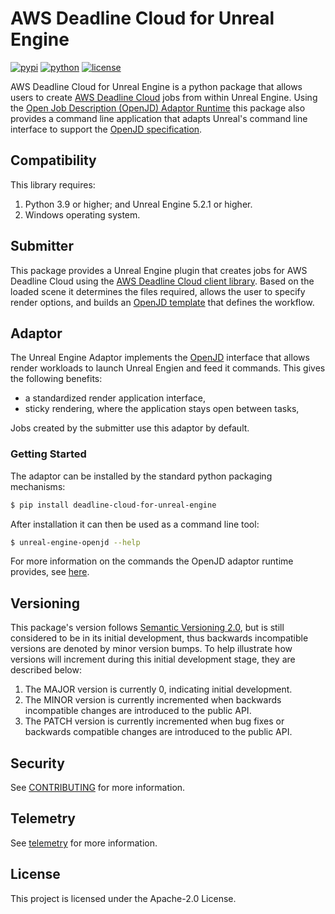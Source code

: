 # AWS Deadline Cloud for Unreal Engine

[![pypi](https://img.shields.io/pypi/v/deadline-cloud-for-unreal-engine.svg?style=flat)](https://pypi.python.org/pypi/deadline-cloud-for-unreal-engine)
[![python](https://img.shields.io/pypi/pyversions/deadline-cloud-for-unreal-engine.svg?style=flat)](https://pypi.python.org/pypi/deadline-cloud-for-unreal-engine)
[![license](https://img.shields.io/pypi/l/deadline-cloud-for-unreal-engine.svg?style=flat)](https://github.com/aws-deadline/deadline-cloud-for-unreal-engine/blob/mainline/LICENSE)


[deadline-cloud]: https://docs.aws.amazon.com/deadline-cloud/latest/userguide/what-is-deadline-cloud.html
[deadline-cloud-client]: https://github.com/aws-deadline/deadline-cloud
[openjd]: https://github.com/OpenJobDescription/openjd-specifications/wiki
[openjd-adaptor-runtime]: https://github.com/OpenJobDescription/openjd-adaptor-runtime-for-python
[openjd-adaptor-runtime-lifecycle]: https://github.com/OpenJobDescription/openjd-adaptor-runtime-for-python/blob/release/README.md#adaptor-lifecycle

AWS Deadline Cloud for Unreal Engine is a python package that allows users to create [AWS Deadline Cloud][deadline-cloud] jobs from within Unreal Engine. Using the [Open Job Description (OpenJD) Adaptor Runtime][openjd-adaptor-runtime] this package also provides a command line application that adapts Unreal's command line interface to support the [OpenJD specification][openjd].

## Compatibility

This library requires:

1. Python 3.9 or higher; and Unreal Engine 5.2.1 or higher.
2. Windows operating system.


## Submitter

This package provides a Unreal Engine plugin that creates jobs for AWS Deadline Cloud using the [AWS Deadline Cloud client library][deadline-cloud-client]. Based on the loaded scene it determines the files required, allows the user to specify render options, and builds an [OpenJD template][openjd] that defines the workflow.

## Adaptor

The Unreal Engine Adaptor implements the [OpenJD][openjd-adaptor-runtime] interface that allows render workloads to launch Unreal Engien and feed it commands. This gives the following benefits:
* a standardized render application interface,
* sticky rendering, where the application stays open between tasks,

Jobs created by the submitter use this adaptor by default.

### Getting Started

The adaptor can be installed by the standard python packaging mechanisms:
```sh
$ pip install deadline-cloud-for-unreal-engine
```

After installation it can then be used as a command line tool:
```sh
$ unreal-engine-openjd --help
```

For more information on the commands the OpenJD adaptor runtime provides, see [here][openjd-adaptor-runtime-lifecycle].

## Versioning

This package's version follows [Semantic Versioning 2.0](https://semver.org/), but is still considered to be in its 
initial development, thus backwards incompatible versions are denoted by minor version bumps. To help illustrate how
versions will increment during this initial development stage, they are described below:

1. The MAJOR version is currently 0, indicating initial development. 
2. The MINOR version is currently incremented when backwards incompatible changes are introduced to the public API. 
3. The PATCH version is currently incremented when bug fixes or backwards compatible changes are introduced to the public API. 

## Security

See [CONTRIBUTING](https://github.com/aws-deadline/deadline-cloud-for-unreal-engine/blob/release/CONTRIBUTING.md#security-issue-notifications) for more information.

## Telemetry

See [telemetry](https://github.com/aws-deadline/deadline-cloud-for-unreal-engine/blob/release/docs/telemetry.md) for more information.

## License

This project is licensed under the Apache-2.0 License.
